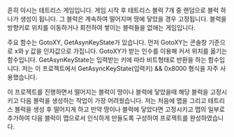 흔히 아시는 테트리스 게임입니다. 게임 시작 후 테트리스 블럭 7개 중 랜덤으로 블럭 하나가 생성이 됩니다. 그 블럭은 계속하여 떨어지며 땅에 닿았을 경우 고정됩니다. 블럭을 방향키로 위치를 이동하거나 회전하여 쌓이는 블럭들을 없애는 게임입니다.

주요 함수는 GotoXY, GetAsynKeyState가 있습니다.
먼저 GotoXY는 콘솔창 기준으로 x와 y 값을 인자값으로 가집니다. GotoXY가 받는 인수를 이용해 커서 위치를 옮기는 함수입니다.
GetAsynKeyState는 입력받는 키에 따라 비트형태로 반환을 하는 함수입니다. 저는 이 프로젝트에서 GetAsyncKeyState(입력키) && 0x8000 형식을 자주 사용했습니다.

이 프로젝트를 진행하면서 떨어지는 블럭이 땅이나 블럭에 닿았을때 해당 블럭을 고정시키고 다음 블럭을 생성하는 작업이 가장 어려웠습니다. 저는 처음에 맵을 그리고 테트리스 블럭을 생성 후 떨어지게 하고 만약 땅이나 블럭에 닿았다면 고정시키고 맵의 일부로 추가하여 다음 블럭이 맵으로서 인식하게 만들도록 구성하여 프로젝트를 완성하였습니다.
